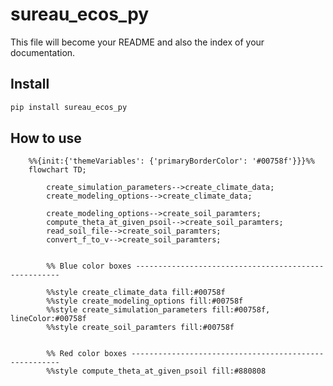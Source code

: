 # sureau_ecos_py

<!-- WARNING: THIS FILE WAS AUTOGENERATED! DO NOT EDIT! -->

This file will become your README and also the index of your
documentation.

## Install

``` sh
pip install sureau_ecos_py
```

## How to use

``` mermaid
    %%{init:{'themeVariables': {'primaryBorderColor': '#00758f'}}}%%
    flowchart TD;

        create_simulation_parameters-->create_climate_data;
        create_modeling_options-->create_climate_data;

        create_modeling_options-->create_soil_paramters;
        compute_theta_at_given_psoil-->create_soil_paramters;
        read_soil_file-->create_soil_paramters;
        convert_f_to_v-->create_soil_paramters;


        %% Blue color boxes -----------------------------------------------------

        %%style create_climate_data fill:#00758f
        %%style create_modeling_options fill:#00758f
        %%style create_simulation_parameters fill:#00758f, lineColor:#00758f
        %%style create_soil_paramters fill:#00758f


        %% Red color boxes ------------------------------------------------------
        %%style compute_theta_at_given_psoil fill:#880808

```

